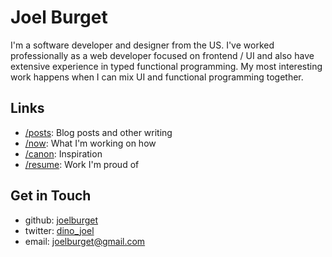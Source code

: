 # Joel Burget

I'm a software developer and designer from the US. I've worked professionally as a web developer focused on frontend / UI and also have extensive experience in typed functional programming. My most interesting work happens when I can mix UI and functional programming together.

## Links

* [/posts](/posts): Blog posts and other writing
* [/now](/now): What I'm working on how
* [/canon](/canon): Inspiration
* [/resume](/resume): Work I'm proud of

## Get in Touch

* github: [joelburget](https://github.com/joelburget)
* twitter: [dino_joel](http://twitter.com/dino_joel)
* email: [joelburget@gmail.com](mailto:joelburget@gmail.com)
